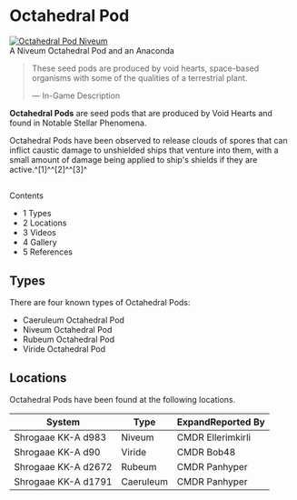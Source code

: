 # Octahedral Pod
[![Octahedral Pod Niveum](https://static.wikia.nocookie.net/elite-dangerous/images/7/73/Octahedral_Pod_Niveum.png/revision/latest/scale-to-width-down/300?cb=20191209035622)](https://static.wikia.nocookie.net/elite-dangerous/images/7/73/Octahedral_Pod_Niveum.png/revision/latest?cb=20191209035622) 	 		 			 		 		 		 			
A Niveum Octahedral Pod and an Anaconda
 		 	 

> 
> 
> These seed pods are produced by void hearts, space-based organisms with some of the qualities of a terrestrial plant.
> 
> 
> — In-Game Description
> 

**Octahedral Pods** are seed pods that are produced by Void Hearts and found in Notable Stellar Phenomena.

Octahedral Pods have been observed to release clouds of spores that can inflict caustic damage to unshielded ships that venture into them, with a small amount of damage being applied to ship's shields if they are active.^[1]^^[2]^^[3]^

## 

Contents

- 1 Types
- 2 Locations
- 3 Videos
- 4 Gallery
- 5 References

## Types

There are four known types of Octahedral Pods:

- Caeruleum Octahedral Pod
- Niveum Octahedral Pod
- Rubeum Octahedral Pod
- Viride Octahedral Pod

## Locations

Оctahedral Pods have been found at the following locations.

| System | Type | ExpandReported By |
| --- | --- | --- |
| Shrogaae KK-A d983 | Niveum | CMDR Ellerimkirli |
| Shrogaae KK-A d90 | Viride | CMDR Bob48 |
| Shrogaae KK-A d2672 | Rubeum | CMDR Panhyper |
| Shrogaae KK-A d1791 | Caeruleum | CMDR Panhyper |